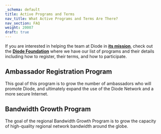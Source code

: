 ```yaml
---
_schema: default
title: Active Programs and Terms
nav_title: What Active Programs and Terms Are There?
nav_section: FAQ
weight: 20007
draft: true
---
```

If you are interested in helping the team at Diode in <a href="https://diode.io/resources/about" target="_blank" rel="noopener"><strong>its mission</strong></a>, check out the [**Diode Foundation**](https://diode.foundation/) where we have our list of programs and their details including how to register, their terms, and how to participate.

## Ambassador Registration Program

This goal of this program is to grow the number of ambassadors who will promote Diode, and ultimately expand the use of the Diode Network and a more secure Internet.

## Bandwidth Growth Program

The goal of the regional Bandwidth Growth Program is to grow the capacity of high-quality regional network bandwidth around the globe.